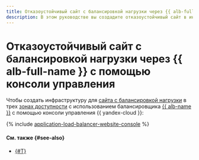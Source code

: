 ```yaml
---
title: Отказоустойчивый сайт с балансировкой нагрузки через {{ alb-full-name }} с помощью консоли управления
description: В этом руководстве вы создадите отказоустойчивый сайт в инфраструктуре {{ yandex-cloud }}, используя балансировщик нагрузки {{ alb-full-name }} с помощью консоли управления.
---
```


# Отказоустойчивый сайт с балансировкой нагрузки через {{ alb-full-name }} с помощью консоли управления


Чтобы создать инфраструктуру для [сайта с балансировкой нагрузки](index.md) в трех [зонах доступности](../../../overview/concepts/geo-scope.md) с использованием балансировщика [{{ alb-name }}](../../../application-load-balancer/concepts/index.md) c помощью консоли управления {{ yandex-cloud }}:

{% include [application-load-balancer-website-console](../../../_tutorials/infrastructure/application-load-balancer-website-console.md) %}

#### См. также {#see-also}

* [{#T}](terraform.md)
